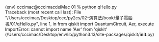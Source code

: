 (env) cccimac@cccimacdeiMac 01 % python qHello.py  
Traceback (most recent call last):
  File "/Users/cccimac/Desktop/ccc/py2cs/02-演算法/book/量子電腦書/01/qHello.py", line 1, in <module>
    from qiskit import QuantumCircuit, Aer, execute
ImportError: cannot import name 'Aer' from 'qiskit' (/Users/cccimac/Desktop/env/lib/python3.13/site-packages/qiskit/__init__.py)